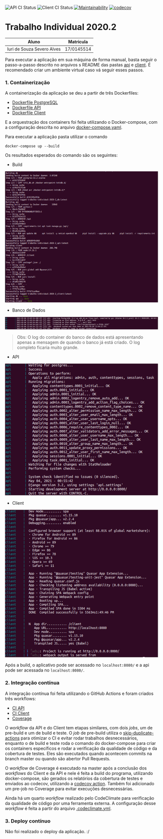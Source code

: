 ![API CI Status](https://github.com/iurisevero/Trabalho-Individual-2020-2/actions/workflows/api-ci.yml/badge.svg) ![Client CI Status](https://github.com/iurisevero/Trabalho-Individual-2020-2/actions/workflows/client-ci.yml/badge.svg) [![Maintainability](https://api.codeclimate.com/v1/badges/215b8d2a499a2f5503b3/maintainability)](https://codeclimate.com/github/iurisevero/Trabalho-Individual-2020-2/maintainability) [![codecov](https://codecov.io/gh/iurisevero/Trabalho-Individual-2020-2/branch/master/graph/badge.svg?token=VRZ74LJ3AD)](https://codecov.io/gh/iurisevero/Trabalho-Individual-2020-2)

# Trabalho Individual 2020.2

| Aluno | Matrícula |
| --- | --- |
| Iuri de Souza Severo Alves | 17/0145514 |

Para executar a aplicação em sua máquina de forma manual, basta seguir o passo-a-passo descrito no arquivos s README das pastas [api](./api/README.md) e [client](./client/README.md). É recomendado criar um ambiente virtual caso vá seguir esses passos.

### 1. Containerização

A containerização da aplicação se deu a partir de três Dockerfiles:
* [Dockerfile PostgreSQL](./api/postgresql/Postgresql.Dockerfile)
* [Dockerfile API](./api/Django.Dockerfile)
* [Dockerfile Client](./client/Quasar.Dockerfile)

E a orquestração dos containers foi feita utilizando o Docker-compose, com a configuração descrita no arquivo [docker-compose.yaml](./docker-compose.yaml).

Para executar a aplicação pasta utilizar o comando
```
docker-compose up --build
```

Os resultados esperados do comando são os seguintes:

* Build

![docker-compose build](./images/build.png)

* Banco de Dados

![db container log](./images/db_log.png)

> Obs: O log do container do banco de dados está apresentando apenas a mensagem de quando o banco já está criado. O log completo ficaria muito grande.

* API

![api container log](./images/api_log.png)

* Client

![client container log](./images/client_log.png)

Após a build, o aplicativo pode ser acessado no `localhost:8080/` e a api pode ser acessada no `localhost:8080/`.

### 2. Integração contínua

A integração contínua foi feita utilizando o GitHub Actions e foram criados três workflows:
* [CI API](./.github/workflows/api-ci.yml)
* [CI Client](./.github/workflows/client-ci.yml)
* [Coverage](./.github/workflows/coverage.yml)

O _workflow_ da API e do Client tem etapas similares, com dois _jobs_, um de pre-build e um de build e teste. O _job_ de pre-build utiliza o [skip-duplicate-actions](https://github.com/fkirc/skip-duplicate-actions) para otimizar o CI e evitar rodar trabalhos desnecessários, enquanto o de build e teste roda o comando do docker-compose para criar os containers específicos e rodar a verificação da qualidade de código e da cobertura de testes. Eles são executados quando acontecem commits na branch master ou quando são abertor Pull Requests.

O _workflow_ de Coverage é executado na master após a conclusão dos _workflows_ do Client e da API e nele é feita a build do programa, utilizando docker-compose, são gerados os relatórios da cobertura de testes e enviados ao codecov, utilizando a [codecov action](https://github.com/codecov/codecov-action). Também foi adicionado um pre-job no Coverage para evitar execuções desnecessárias.

Ainda há um quarto _workflow_ realizado pelo CodeClimate para verificação da qualidade de código por uma ferramenta externa. A configuração desse _workflow_ é feita a partir do arquivo [.codeclimate.yml](./.codeclimate.yml).

### 3. Deploy contínuo

Não foi realizado o deploy da aplicação. :/
